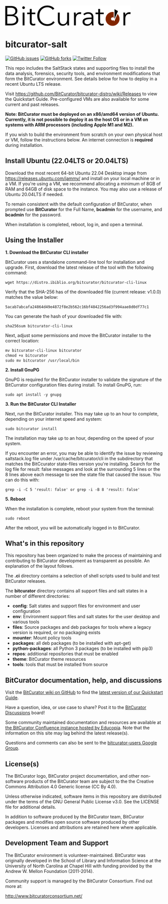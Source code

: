 ![Logo](https://github.com/BitCurator/bitcurator.github.io/blob/main/logos/BitCurator-Basic-400px.png)

# bitcurator-salt

[![GitHub issues](https://img.shields.io/github/issues/bitcurator/bitcurator-salt.svg)](https://github.com/bitcurator/bitcurator-salt/issues)
[![GitHub forks](https://img.shields.io/github/forks/bitcurator/bitcurator-salt.svg)](https://github.com/bitcurator/bitcurator-salt/network)
[![Twitter Follow](https://img.shields.io/twitter/follow/bitcurator.svg?style=social&label=Follow)](https://twitter.com/bitcurator)

This repo includes the SaltStack states and supporting files to install the data analysis, forensics, security tools, and environment modifications that form the BitCurator environment. See details below for how to deploy in a recent Ubuntu LTS release.

Visit https://github.com/BitCurator/bitcurator-distro/wiki/Releases to view the Quickstart Guide. Pre-configured VMs are also available for some current and past releases.

**Note: BitCurator must be deployed on an x86/amd64 version of Ubuntu. Currently, it is not possible to deploy it as the host OS or in a VM on systems with ARM processors (including Apple M1 and M2).**

If you wish to build the environment from scratch on your own physical host or VM, follow the instructions below. An internet connection is **required** during installation.

## Install Ubuntu (22.04LTS or 20.04LTS)

Download the most recent 64-bit Ubuntu 22.04 Desktop image from https://releases.ubuntu.com/jammy/ and install on your local machine or in a VM. If you're using a VM, we recommend allocating a minimum of 8GB of RAM and 64GB of disk space to the instance. You may also use a release of Ubuntu 20.04LTS if needed.

To remain consistent with the default configuration of BitCurator, when prompted use **BitCurator** for the Full Name, **bcadmin** for the username, and **bcadmin** for the password.

When installation is completed, reboot, log in, and open a terminal.


## Using the Installer

**1. Download the BitCurator CLI installer**

BitCurator uses a standalone command-line tool for installation and upgrade. First, download the latest release of the tool with the following command:

```shell
wget https://distro.ibiblio.org/bitcurator/bitcurator-cli-linux
```

Verify that the SHA-256 has of the downloaded file (current release: v1.0.0) matches the value below:

```shell
5acab7abcafa24864d49e4872f8e2b562c16bf4842256ad3f994aae8d0df77c1
```

You can generate the hash of your downloaded file with:

```shell
sha256sum bitcurator-cli-linux
```

Next, adjust some permissions and move the BitCurator installer to the correct location:

```shell
mv bitcurator-cli-linux bitcurator
chmod +x bitcurator
sudo mv bitcurator /usr/local/bin
```

**2. Install GnuPG**

GnuPG is required for the BitCurator installer to validate the signature of the BitCurrator configuration files during install. To install GnuPG, run:

```shell
sudo apt install -y gnupg
```

**3. Run the BitCurator CLI Installer**

Next, run the BitCurator installer. This may take up to an hour to complete, depending on your internet speed and system:

```shell
sudo bitcurator install
```

The installation may take up to an hour, depending on the speed of your system.

If you encounter an error, you may be able to identify the issue by reviewing saltstack.log file under /var/cache/bitcurator/cli in the subdirectory that matches the BitCcurator state-files version you're installing. Search for the log file for result: false messages and look at the surrounding 5 lines or the 8 lines above each message to see the state file that caused the issue. You can do this with:

```shell
grep -i -C 5 'result: false' or grep -i -B 8 'result: false'
```

**5. Reboot**

When the installation is complete, reboot your system from the terminal:

```shell
sudo reboot
```

After the reboot, you will be automatically logged in to BitCurator.


## What's in this repository

This repository has been organized to make the process of maintaining and contributing to BitCurator development as transparent as possible. An explanation of the layout follows.

The **.ci** directory contains a selection of shell scripts used to build and test BitCurator releases.

The **bitcurator** directory contains all support files and salt states in a number of different directories:

- **config**: Salt states and support files for environment and user configuration
- **env**: Environment support files and salt states for the user desktop and various tools
- **files**: Source packages and deb packages for tools where a legacy version is required, or no packaging exists
- **mounter**: Mount policy tools
- **packages**: all deb packages (to be installed with apt-get)
- **python-packages**: all Python 3 packages (to be installed with pip3)
- **repos**: additional repositories that must be enabled
- **theme**: BitCurator theme resources
- **tools**: tools that must be installed from source

## BitCurator documentation, help, and discussions

Visit the [BitCurator wiki on GitHub](https://github.com/BitCurator/bitcurator-distro/wiki/Releases) to find the [latest version of our Quickstart Guide](https://github.com/BitCurator/bitcurator-distro/wiki/Releases#quickstart-guide).

Have a question, idea, or use case to share? Post it to the [BitCurator Discussions](https://github.com/orgs/BitCurator/discussions) board!

Some community maintained documentation and resources are available at
[the BitCurator Confluence instance hosted by Educopia](https://confluence.educopia.org/display/BC). Note that the information on this site may lag behind the latest release(s).

Questions and comments can also be sent to the [bitcurator-users Google Group](https://groups.google.com/d/forum/bitcurator-users).

## License(s)

The BitCurator logo, BitCurator project documentation, and other non-software products of the BitCurator team are subject to the the Creative Commons Attribution 4.0 Generic license (CC By 4.0).

Unless otherwise indicated, software items in this repository are distributed under the terms of the GNU General Public License v3.0. See the LICENSE file for additional details.

In addition to software produced by the BitCurator team, BitCurator packages and modifies open source software produced by other developers. Licenses and attributions are retained here where applicable.

## Development Team and Support

The BitCurator environment is volunteer-maintained. BitCurator was originally developed in the School of Library and Information Science at the University of North Carolina at Chapel Hill with funding provided by the Andrew W. Mellon Foundation (2011-2014).

Community support is managed by the BitCurator Consortium. Find out more at:

http://www.bitcuratorconsortium.net/

